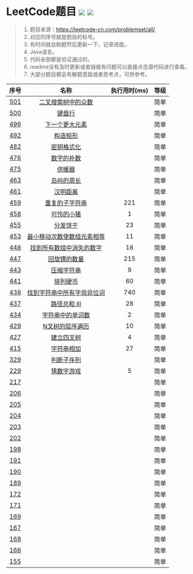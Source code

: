 # LeetCode题目 ![](https://img.shields.io/badge/build-passing-brightgreen.svg) ![](https://img.shields.io/badge/language-Java-brightgreen.svg)


> 1. 题目来源：https://leetcode-cn.com/problemset/all/ 
> 2. 对应的序号就是题目的标号。
> 3. 有时间就会刷题然后更新一下，记录进度。
> 4. Java语言。
> 5. 代码全部都是验证通过的。
> 6. readme没有及时更新或者链接有问题可以直接点击源代码进行查看。
> 7. 大部分题目都会有解题思路或者思考点，可供参考。


序号|名称|执行用时(ms)|等级
|:-------:|:-----------------------------:|:--:|:-:|
[501][501]|[二叉搜索树中的众数][501]||简单
[500][500]|[键盘行][500]||简单
[496][496]|[下一个更大元素][496]||简单
[492][492]|[构造矩形][492]||简单
[482][482]|[密钥格式化][482]||简单
[476][476]|[数字的补数][476]||简单
[475][475]|[供暖器][475]||简单
[463][463]|[岛屿的周长][463]||简单
[461][461]|[汉明距离][461]||简单
[459][459]|[重复的子字符串][459]|221|简单
[458][458]|[可怜的小猪][458]|1|简单
[455][455]|[分发饼干][455]|23|简单
[453][453]|[最小移动次数使数组元素相等][453]|11|简单
[448][448]|[找到所有数组中消失的数字][448]|18 |简单
[447][447]|[回旋镖的数量][447]|215|简单
[443][443]|[压缩字符串][443]|9|简单
[441][441]|[排列硬币][441]|60|简单
[438][438]|[找到字符串中所有字母异位词][438]|740|简单
[437][437]|[路径总和 III][437]|28|简单
[434][434]|[字符串中的单词数][434]|2|简单
[429][429]|[N叉树的层序遍历][429]|10|简单
[427][427]|[建立四叉树][427]|4|简单
[415][415]|[字符串相加][415]|27|简单
[329][329]|[判断子序列][329]||简单
[229][229]|[猜数字游戏][229]|5|简单
[217][217]|||简单
[206][206]| ||简单
[205][205]| ||简单
[204][204]| ||简单
[203][203]| ||简单
[202][202]| ||简单
[198][198]| ||简单
[191][191]| ||简单
[190][190]| ||简单
[189][189]| ||简单
[172][172]| ||简单
[171][171]| ||简单
[169][169]| ||简单
[167][167]| ||简单
[168][168]| ||简单
[166][166]| ||简单
[155][155]| ||简单

[501]:https://github.com/ZoharAndroid/HelloOffer/blob/master/leetcode/_501.java
[500]:https://github.com/ZoharAndroid/HelloOffer/blob/master/leetcode/_500.java
[496]:https://github.com/ZoharAndroid/HelloOffer/blob/master/leetcode/_496.java
[492]:https://github.com/ZoharAndroid/HelloOffer/blob/master/leetcode/_492.java
[482]:https://github.com/ZoharAndroid/HelloOffer/blob/master/leetcode/_482.java
[476]:https://github.com/ZoharAndroid/HelloOffer/blob/master/leetcode/_476.java
[475]:https://github.com/ZoharAndroid/HelloOffer/blob/master/leetcode/_475.java
[463]:https://github.com/ZoharAndroid/HelloOffer/blob/master/leetcode/_463.java
[461]:https://github.com/ZoharAndroid/HelloOffer/blob/master/leetcode/_461.java
[329]:https://github.com/ZoharAndroid/HelloOffer/blob/master/leetcode/_329.java
[229]:https://github.com/ZoharAndroid/HelloOffer/blob/master/leetcode/_229.java
[459]:https://github.com/ZoharAndroid/LeetCode/blob/master/_459.java 
[458]:https://github.com/ZoharAndroid/LeetCode/blob/master/_458.java 
[455]:https://github.com/ZoharAndroid/LeetCode/blob/master/_455.java 
[453]:https://github.com/ZoharAndroid/LeetCode/blob/master/_453.java 
[448]:https://github.com/ZoharAndroid/LeetCode/blob/master/_448.java 
[447]:https://github.com/ZoharAndroid/LeetCode/blob/master/_447.java 
[443]:https://github.com/ZoharAndroid/LeetCode/blob/master/_443.java 
[441]:https://github.com/ZoharAndroid/LeetCode/blob/master/_441.java 
[438]:https://github.com/ZoharAndroid/LeetCode/blob/master/_438.java 
[437]:https://github.com/ZoharAndroid/LeetCode/blob/master/_437.java 
[434]:https://gitlab.com/ZoharAndroid/leetcode/blob/master/_434.java 
[429]:https://gitlab.com/ZoharAndroid/leetcode/blob/master/_429.java 
[155]:https://gitlab.com/ZoharAndroid/leetcode/blob/master/_155.java 
[166]:https://gitlab.com/ZoharAndroid/leetcode/blob/master/_166.java
[168]:https://gitlab.com/ZoharAndroid/leetcode/blob/master/_168.java
[167]:https://gitlab.com/ZoharAndroid/leetcode/blob/master/_167.java
[169]:https://gitlab.com/ZoharAndroid/leetcode/blob/master/_169.java
[171]:https://gitlab.com/ZoharAndroid/leetcode/blob/master/_171.java
[172]:https://gitlab.com/ZoharAndroid/leetcode/blob/master/_172.java
[189]:https://gitlab.com/ZoharAndroid/leetcode/blob/master/_189.java
[190]:https://gitlab.com/ZoharAndroid/leetcode/blob/master/_190.java
[191]:https://gitlab.com/ZoharAndroid/leetcode/blob/master/_191.java
[198]:https://gitlab.com/ZoharAndroid/leetcode/blob/master/_198.java
[202]:https://gitlab.com/ZoharAndroid/leetcode/blob/master/_202.java
[203]:https://gitlab.com/ZoharAndroid/leetcode/blob/master/_203.java
[204]:https://gitlab.com/ZoharAndroid/leetcode/blob/master/_204.java
[205]:https://gitlab.com/ZoharAndroid/leetcode/blob/master/_205.java
[206]:https://gitlab.com/ZoharAndroid/leetcode/blob/master/_206.java
[217]:https://gitlab.com/ZoharAndroid/leetcode/blob/master/_217.java
[415]:https://gitlab.com/ZoharAndroid/leetcode/blob/master/_415.java
[427]:https://gitlab.com/ZoharAndroid/leetcode/blob/master/_427.java